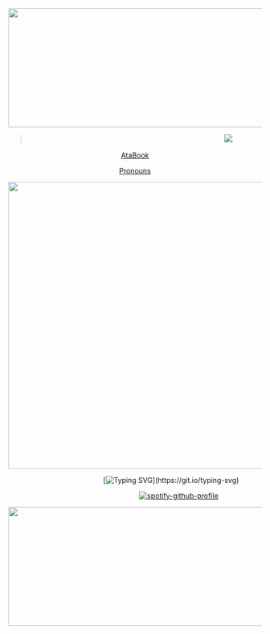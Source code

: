 <div align="center">
  <img width="1590" height="237" alt="Untitled198_20250905131002" src="https://github.com/user-attachments/assets/a371c241-95b6-46c8-b7b5-e8e1fa7383c9" />
</div>

<!-- profile view -->

> ⠀ ⠀⠀⠀⠀⠀⠀⠀⠀⠀⠀ ⠀⠀⠀⠀ ⠀⠀⠀⠀⠀⠀⠀ ⠀⠀  ⠀⠀⠀⠀⠀ ⠀⠀⠀⠀ ⠀⠀ ![](https://komarev.com/ghpvc/?username=Iimbus&color=a8a199&style=flat&label=Screw+loose)

<!-- links -->

<p align="center">
  <a href="https://blacksilence.atabook.org/">AtaBook</a> 
</p>  <p align="center">
  <a href="https://en.pronouns.page/@limbuscompanybus">Pronouns</a>
</p>

<!-- image filler -->

<div align="center">
  <img width="1590" height="571" alt="Untitled199_20250905131037" src="https://github.com/user-attachments/assets/4fe5ffc7-4dd1-4795-8156-b90632a4be2d" />
</div>

⠀⠀⠀⠀⠀⠀⠀⠀⠀⠀⠀⠀⠀⠀⠀ ⠀⠀⠀[![Typing SVG](https://readme-typing-svg.herokuapp.com?font=Fira+Code&pause=1000&color=a8a199&center=true&vCenter=true&width=500&lines=+Excavating+screws+for+a+pack+of+cigs?)](https://git.io/typing-svg)

⠀⠀⠀⠀⠀⠀⠀⠀⠀⠀⠀⠀⠀⠀⠀⠀⠀⠀⠀⠀⠀⠀⠀ ⠀⠀[![spotify-github-profile](https://spotify-github-profile.kittinanx.com/api/view?uid=31eoartwwvi7637xugf2xowzc2d4&cover_image=true&theme=novatorem&show_offline=false&background_color=121212&interchange=false&bar_color=a8a199&bar_color_cover=false)](https://spotify-github-profile.kittinanx.com/api/view?uid=31eoartwwvi7637xugf2xowzc2d4&redirect=true)

<!-- divider bottom side -->

<div align="center">
  <img width="1590" height="237" alt="Untitled198_20250905131256" src="https://github.com/user-attachments/assets/5c2abe49-5fd3-4238-8dcf-4411a8a3bdc5" />
</div>
